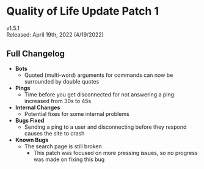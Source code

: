 # Quality of Life Update Patch 1

v1.5.1  
Released: April 19th, 2022 (4/19/2022)

## Full Changelog

- **Bots**
  - Quoted (multi-word) arguments for commands can now be surrounded by double quotes
- **Pings**
  - Time before you get disconnected for not answering a ping increased from 30s to 45s
- **Internal Changes**
  - Potential fixes for some internal problems
- **Bugs Fixed**
  - Sending a ping to a user and disconnecting before they respond causes the site to crash
- **Known Bugs**
  - The search page is still broken
    - This patch was focused on more pressing issues, so no progress was made on fixing this bug
